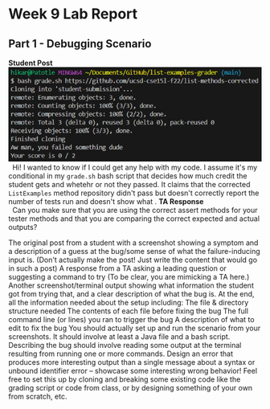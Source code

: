 # Week 9 Lab Report
## Part 1 - Debugging Scenario
**Student Post**<br>
![bug output](bug_OP.png)<br>
  Hi! I wanted to know if I could get any help with my code. I assume it's my conditional in my `grade.sh` bash script that decides how much credit the student gets and whetehr or not they passed. It claims that the corrected `ListExamples` method repository didn't pass but doesn't correctly report the number of tests run and doesn't show what .
**TA Response**<br>
  Can you make sure that you are using the correct assert methods for your tester methods and that you are comparing the correct expected and actual outputs?




The original post from a student with a screenshot showing a symptom and a description of a guess at the bug/some sense of what the failure-inducing input is. (Don't actually make the post! Just write the content that would go in such a post)
A response from a TA asking a leading question or suggesting a command to try (To be clear, you are mimicking a TA here.)
Another screenshot/terminal output showing what information the student got from trying that, and a clear description of what the bug is.
At the end, all the information needed about the setup including:
The file & directory structure needed
The contents of each file before fixing the bug
The full command line (or lines) you ran to trigger the bug
A description of what to edit to fix the bug
You should actually set up and run the scenario from your screenshots. It should involve at least a Java file and a bash script. Describing the bug should involve reading some output at the terminal resulting from running one or more commands. Design an error that produces more interesting output than a single message about a syntax or unbound identifier error – showcase some interesting wrong behavior! Feel free to set this up by cloning and breaking some existing code like the grading script or code from class, or by designing something of your own from scratch, etc.
